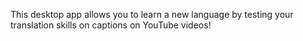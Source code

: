 This desktop app allows you to learn a new language by testing your translation skills on captions on YouTube videos!
